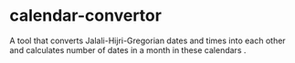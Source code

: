 calendar-convertor
==================

A tool that converts Jalali-Hijri-Gregorian dates and times into each other and calculates number of dates in a month in these calendars .
